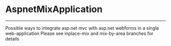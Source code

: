 # AspnetMixApplication
---
Possible ways to integrate asp.net mvc with asp.net webforms in a single web-application
Please see inplace-mix and mix-by-area branches for details
